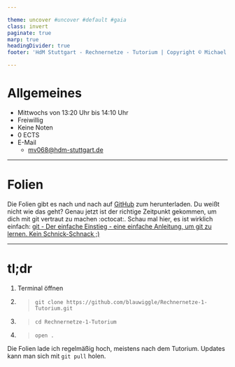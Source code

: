 ```yaml
---

theme: uncover #uncover #default #gaia
class: invert
paginate: true
marp: true
headingDivider: true
footer: 'HdM Stuttgart - Rechnernetze - Tutorium | Copyright © Michael Vanhee, mv068@hdm-stuttgart.de, 2020'

---
```


# Allgemeines

- Mittwochs von 13:20 Uhr bis 14:10 Uhr
- Freiwillig
- Keine Noten
- 0 ECTS
- E-Mail
    - mv068@hdm-stuttgart.de

---

# Folien

Die Folien gibt es nach und nach auf [GitHub](https://github.com/blauwiggle/Rechnernetze-1-Tutorium) zum herunterladen. Du weißt nicht wie das geht? Genau jetzt ist der richtige Zeitpunkt gekommen, um dich mit git vertraut zu machen :octocat:. Schau mal hier, es ist wirklich einfach: [git - Der einfache Einstieg - eine einfache Anleitung, um git zu lernen. Kein Schnick-Schnack ;)](https://rogerdudler.github.io/git-guide/index.de.html)

---

# tl;dr

1. Terminal öffnen
2. > ```git clone https://github.com/blauwiggle/Rechnernetze-1-Tutorium.git```
3. > ```cd Rechnernetze-1-Tutorium```
4. > ```open .```

Die Folien lade ich regelmäßig hoch, meistens nach dem Tutorium. Updates kann man sich mit ```git pull``` holen.
